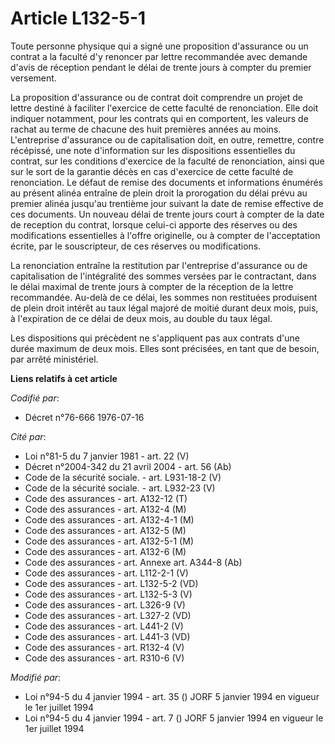 # Article L132-5-1

Toute personne physique qui a signé une proposition d'assurance ou un contrat a la faculté d'y renoncer par lettre
recommandée avec demande d'avis de réception pendant le délai de trente jours à compter du premier versement.

La proposition d'assurance ou de contrat doit comprendre un projet de lettre destiné à faciliter l'exercice de cette faculté
de renonciation. Elle doit indiquer notamment, pour les contrats qui en comportent, les valeurs de rachat au terme de chacune
des huit premières années au moins. L'entreprise d'assurance ou de capitalisation doit, en outre, remettre, contre récépissé,
une note d'information sur les dispositions essentielles du contrat, sur les conditions d'exercice de la faculté de
renonciation, ainsi que sur le sort de la garantie décès en cas d'exercice de cette faculté de renonciation. Le défaut de
remise des documents et informations énumérés au présent alinéa entraîne de plein droit la prorogation du délai prévu au
premier alinéa jusqu'au trentième jour suivant la date de remise effective de ces documents. Un nouveau délai de trente jours
court à compter de la date de reception du contrat, lorsque celui-ci apporte des réserves ou des modifications essentielles à
l'offre originelle, ou à compter de l'acceptation écrite, par le souscripteur, de ces réserves ou modifications.

La renonciation entraîne la restitution par l'entreprise d'assurance ou de capitalisation de l'intégralité des sommes versées
par le contractant, dans le délai maximal de trente jours à compter de la réception de la lettre recommandée. Au-delà de ce
délai, les sommes non restituées produisent  de plein droit intérêt au taux légal majoré de moitié durant deux mois, puis, à
l'expiration de ce délai de deux mois, au double du taux légal.

Les dispositions qui précèdent ne s'appliquent pas aux contrats d'une durée maximum de deux mois. Elles sont précisées, en
tant que de besoin, par arrêté ministériel.

**Liens relatifs à cet article**

_Codifié par_:

  - Décret n°76-666 1976-07-16

_Cité par_:

  - Loi n°81-5 du 7 janvier 1981 - art. 22 (V)
  - Décret n°2004-342 du 21 avril 2004 - art. 56 (Ab)
  - Code de la sécurité sociale. - art. L931-18-2 (V)
  - Code de la sécurité sociale. - art. L932-23 (V)
  - Code des assurances - art. A132-12 (T)
  - Code des assurances - art. A132-4 (M)
  - Code des assurances - art. A132-4-1 (M)
  - Code des assurances - art. A132-5 (M)
  - Code des assurances - art. A132-5-1 (M)
  - Code des assurances - art. A132-6 (M)
  - Code des assurances - art. Annexe art. A344-8 (Ab)
  - Code des assurances - art. L112-2-1 (V)
  - Code des assurances - art. L132-5-2 (VD)
  - Code des assurances - art. L132-5-3 (V)
  - Code des assurances - art. L326-9 (V)
  - Code des assurances - art. L327-2 (VD)
  - Code des assurances - art. L441-2 (V)
  - Code des assurances - art. L441-3 (VD)
  - Code des assurances - art. R132-4 (V)
  - Code des assurances - art. R310-6 (V)

_Modifié par_:

  - Loi n°94-5 du 4 janvier 1994 - art. 35 () JORF 5 janvier 1994 en vigueur le 1er juillet 1994
  - Loi n°94-5 du 4 janvier 1994 - art. 7 () JORF 5 janvier 1994 en vigueur le 1er juillet 1994
